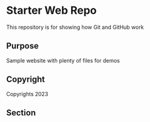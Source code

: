 # Starter Web Repo

This repository is for showing how Git and GitHub work

## Purpose

Sample website with plenty of files for demos

## Copyright

Copyrights 2023

## Section